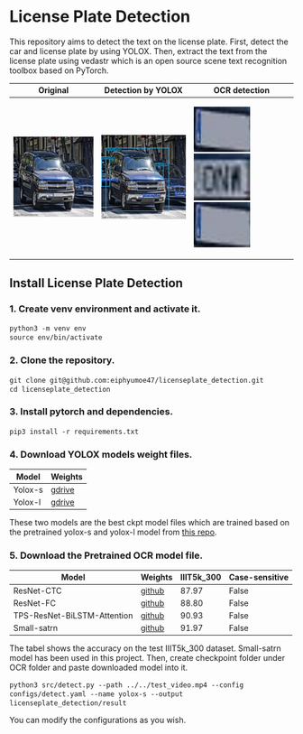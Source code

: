 # License Plate Detection
This repository aims to detect the text on the license plate. First, detect the car and license plate by using YOLOX. Then, extract the text from the license plate using vedastr which is an open source scene text recognition toolbox based on PyTorch.

| Original                   | Detection by YOLOX                      | OCR detection                    |
| ---------------------------| -----------------------------------------| -----------------------------------|
| <img src="assests/cb4b754537798d23_jpg.rf.310e3c4544bf89d2f3109956b301db20.jpg" width = 270>                           | <img src="assests/result.png" width = 270/>| <p float='left'><img src="assests/test_0.png" width=100, height=80>&nbsp;&nbsp;&nbsp;<img src="assests/test_1.png" width=100>&nbsp;&nbsp;&nbsp;<img src="assests/test_0.png" width=100 height=80></p>|

## Install License Plate Detection

### 1. Create venv environment and activate it.
```
python3 -m venv env
source env/bin/activate
```
### 2. Clone the repository.
```
git clone git@github.com:eiphyumoe47/licenseplate_detection.git
cd licenseplate_detection
```

### 3. Install pytorch and dependencies.
```
pip3 install -r requirements.txt
```

### 4. Download YOLOX models weight files.

|Model      | Weights       |
|-----------|---------------|
|Yolox-s    | [gdrive](https://drive.google.com/file/d/1KT0iE67gWCXBUDfHL7gcc8xhvhDk7gBO/view?usp=sharing)|
|Yolox-l    | [gdrive](https://drive.google.com/file/d/1XxtFK2RI4y3DEPnPO-xiV9ZtSqrJ4yRn/view?usp=sharing)|

These two models are the best ckpt model files which are trained based on the pretrained yolox-s and yolox-l model from [this repo](https://github.com/Megvii-BaseDetection/YOLOX).

### 5. Download the Pretrained OCR model file.
|Model      | Weights       |IIIT5k_300     |Case-sensitive|
|-----------|---------------|---------------|--------------|
|ResNet-CTC |[github](https://drive.google.com/file/d/1gtTcc5kpVs_s5a6OR7eBh431Otk_-NrE/view?usp=sharing)|87.97|False|
|ResNet-FC  |[github](https://drive.google.com/file/d/1OnUGdv9RFhFbQGXUUkWMcxUZg0mPV0kK/view?usp=sharing)|88.80|False|
|TPS-ResNet-BiLSTM-Attention|[github](https://drive.google.com/file/d/1YUOAU7xcrrsAtEqEGtI5ZD7eryP7Zr04/view?usp=sharing)|90.93|False|
|Small-satrn| [github](https://drive.google.com/file/d/1bcKtEcYGIOehgPfGi_TqPkvrm6rjOUKR/view)|91.97|False|

The tabel shows the accuracy on the test IIIT5k_300 dataset. Small-satrn model has been used in this project.
Then, create checkpoint folder under OCR folder and paste downloaded model into it.

```
python3 src/detect.py --path ../../test_video.mp4 --config configs/detect.yaml --name yolox-s --output licenseplate_detection/result
```
You can modify the configurations as you wish.
